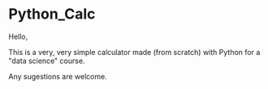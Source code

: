 # Python_Calc
Hello, 

This is a very, very simple calculator made (from scratch) with Python for a "data science" course.

Any sugestions are welcome.
